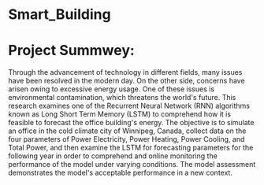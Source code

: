 # Smart_Building
# Project Summwey:
Through the advancement of technology in different fields, many issues have been resolved in the modern day. On the other side, concerns have arisen owing to excessive energy usage. One of these issues is environmental contamination, which threatens the world's future. This research examines one of the Recurrent Neural Network (RNN) algorithms known as Long Short Term Memory (LSTM) to comprehend how it is feasible to forecast the office building's energy. The objective is to simulate an office in the cold climate city of Winnipeg, Canada, collect data on the four parameters of Power Electricity, Power Heating, Power Cooling, and Total Power, and then examine the LSTM for forecasting parameters for the following year in order to comprehend and online monitoring the performance of the model under varying conditions. The model assessment demonstrates the model's acceptable performance in a new context.
